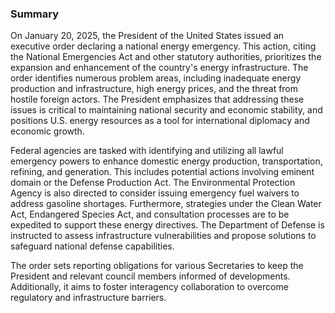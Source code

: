 ### Summary

On January 20, 2025, the President of the United States issued an executive order declaring a national energy emergency. This action, citing the National Emergencies Act and other statutory authorities, prioritizes the expansion and enhancement of the country's energy infrastructure. The order identifies numerous problem areas, including inadequate energy production and infrastructure, high energy prices, and the threat from hostile foreign actors. The President emphasizes that addressing these issues is critical to maintaining national security and economic stability, and positions U.S. energy resources as a tool for international diplomacy and economic growth.

Federal agencies are tasked with identifying and utilizing all lawful emergency powers to enhance domestic energy production, transportation, refining, and generation. This includes potential actions involving eminent domain or the Defense Production Act. The Environmental Protection Agency is also directed to consider issuing emergency fuel waivers to address gasoline shortages. Furthermore, strategies under the Clean Water Act, Endangered Species Act, and consultation processes are to be expedited to support these energy directives. The Department of Defense is instructed to assess infrastructure vulnerabilities and propose solutions to safeguard national defense capabilities.

The order sets reporting obligations for various Secretaries to keep the President and relevant council members informed of developments. Additionally, it aims to foster interagency collaboration to overcome regulatory and infrastructure barriers.
